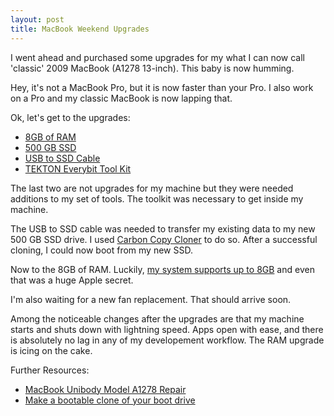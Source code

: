 ```yaml
---
layout: post
title: MacBook Weekend Upgrades
---
```


I went ahead and purchased some upgrades for my what I can now call 'classic' 2009 MacBook (A1278 13-inch). This baby is now humming. 

Hey, it's not a MacBook Pro, but it is now faster than your Pro. I also work on a Pro and my classic MacBook is now lapping that.

Ok, let's get to the upgrades:

* <a href="http://www.amazon.com/gp/product/B008LTBJFM/ref=oh_aui_detailpage_o01_s00?ie=UTF8&psc=1">8GB of RAM</a>
* <a href="http://www.amazon.com/gp/product/B00OBRE5UE/ref=oh_aui_detailpage_o01_s00?ie=UTF8&psc=1">500 GB SSD</a>
* <a href="http://www.amazon.com/gp/product/B00HJZJI84/ref=oh_aui_detailpage_o01_s00?ie=UTF8&psc=1">USB to SSD Cable</a>
* <a href="http://www.amazon.com/gp/product/B009MKGRQA/ref=oh_aui_detailpage_o01_s00?ie=UTF8&psc=1">TEKTON Everybit Tool Kit</a>

The last two are not upgrades for my machine but they were needed additions to my set of tools. The toolkit was necessary to get inside my machine.

The USB to SSD cable was needed to transfer my existing data to my new 500 GB SSD drive. I used <a href="https://bombich.com/">Carbon Copy Cloner</a> to do so. After a successful cloning, I could now boot from my new SSD.

Now to the 8GB of RAM. Luckily, <a href="http://blog.macsales.com/9102-secret-firmware-lets-late-08-macbooks-use-8gb">my system supports up to 8GB</a> and even that was a huge Apple secret.

I'm also waiting for a new fan replacement. That should arrive soon.

Among the noticeable changes after the upgrades are that my machine starts and shuts down with lightning speed. Apps open with ease, and there is absolutely no lag in any of my developement workflow. The RAM upgrade is icing on the cake.

Further Resources:

* <a href="https://www.ifixit.com/Device/MacBook_Unibody_Model_A1278">MacBook Unibody Model A1278 Repair</a>
* <a href="https://discussions.apple.com/docs/DOC-6101">Make a bootable clone of your boot drive</a>

